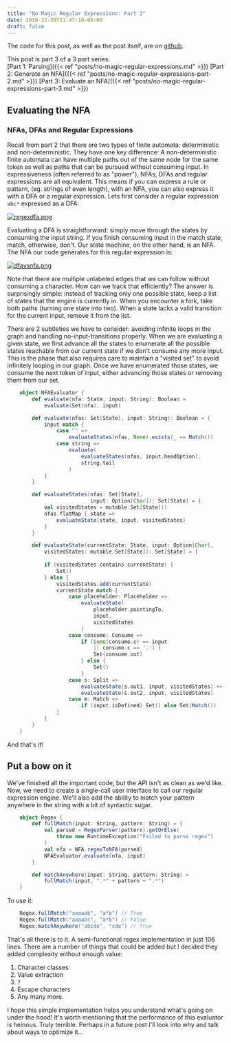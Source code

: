 ```yaml
---
title: "No Magic Regular Expressions: Part 3"
date: 2016-12-30T11:47:18-05:00
draft: false
---
```

The code for this post, as well as the post itself, are on [github](https://github.com/rcoh/toyregex).

This post is part 3 of a 3 part series.  
[Part 1: Parsing]({{< ref "posts/no-magic-regular-expressions.md" >}})
[Part 2: Generate an NFA]({{< ref "posts/no-magic-regular-expressions-part-2.md" >}})
[Part 3: Evaluate an NFA]({{< ref "posts/no-magic-regular-expressions-part-3.md" >}})

## Evaluating the NFA ##
### NFAs, DFAs and Regular Expressions
Recall from part 2 that there are two types of finite automata: deterministic and non-deterministic. They have one key difference: A non-deterministic finite automata can have multiple paths out of the same node for the same token as well as paths that can be pursued without consuming input. In expressiveness (often referred to as "power"), NFAs, DFAs and regular expressions are all equivalent. This means if you can express a rule or pattern, (eg. strings of even length), with an NFA, you can also express it with a DFA or a regular expression. Lets first consider a regular expression `abc*` expressed as a DFA:

[![regexdfa.png](https://svbtleusercontent.com/cthi9nvdpg1p1a_small.png)](https://svbtleusercontent.com/cthi9nvdpg1p1a.png)

Evaluating a DFA is straightforward: simply move through the states by consuming the input string. If you finish consuming input in the match state, match, otherwise, don't. Our state machine, on the other hand, is an NFA. The NFA our code generates for this regular expression is:

[![dfavsnfa.png](https://svbtleusercontent.com/jgl025kfustnta_small.png)](https://svbtleusercontent.com/jgl025kfustnta.png)

Note that there are multiple unlabeled edges that we can follow without consuming a character. How can we track that efficiently? The answer is surprisingly simple: instead of tracking only one possible state, keep a list of states that the engine is currently in. When you encounter a fork, take both paths (turning one state into two). When a state lacks a valid transition for the current input, remove it from the list. 

There are 2 subtleties we have to consider: avoiding infinite loops in the graph and handling no-input-transitions properly. When we are evaluating a given state, we first advance all the states to enumerate all the possible states reachable from our current state if we don't consume any more input. This is the phase that also requires care to maintain a "visited set" to avoid infinitely looping in our graph. Once we have enumerated those states, we consume the next token of input, either advancing those states or removing them from our set.

```scala
    object NFAEvaluator {
        def evaluate(nfa: State, input: String): Boolean = 
            evaluate(Set(nfa), input)

        def evaluate(nfas: Set[State], input: String): Boolean = {
            input match {
                case "" => 
                    evaluateStates(nfas, None).exists(_ == Match())
                case string => 
                    evaluate(
                        evaluateStates(nfas, input.headOption), 
                        string.tail
                    )
            }
        }

        def evaluateStates(nfas: Set[State], 
                           input: Option[Char]): Set[State] = {
            val visitedStates = mutable.Set[State]()
            nfas.flatMap { state => 
                evaluateState(state, input, visitedStates)
            }
        }

        def evaluateState(currentState: State, input: Option[Char],
            visitedStates: mutable.Set[State]): Set[State] = {
            
            if (visitedStates contains currentState) {
                Set()
            } else {
                visitedStates.add(currentState)
                currentState match {
                    case placeholder: Placeholder => 
                        evaluateState(
                            placeholder.pointingTo, 
                            input,
                            visitedStates
                        )
                    case consume: Consume => 
                        if (Some(consume.c) == input 
                            || consume.c == '.') { 
                            Set(consume.out) 
                        } else { 
                            Set()
                        }
                    case s: Split => 
                        evaluateState(s.out1, input, visitedStates) ++ 
                        evaluateState(s.out2, input, visitedStates)
                    case m: Match => 
                        if (input.isDefined) Set() else Set(Match())
                }
            }
        }
    }
```

And that's it!

## Put a bow on it ##

We've finished all the important code, but the API isn't as clean as we'd like. Now, we need to create a single-call user interface to call our regular expression engine. We'll also add the ability to match your pattern anywhere in the string with a bit of syntactic sugar.

```scala
    object Regex {
        def fullMatch(input: String, pattern: String) = {
            val parsed = RegexParser(pattern).getOrElse(
                throw new RuntimeException("Failed to parse regex")
            )
            val nfa = NFA.regexToNFA(parsed)
            NFAEvaluator.evaluate(nfa, input)
        }    

        def matchAnywhere(input: String, pattern: String) = 
            fullMatch(input, ".*" + pattern + ".*")
    }
```

To use it:

```scala
    Regex.fullMatch("aaaaab", "a*b") // True
    Regex.fullMatch("aaaabc", "a*b") // False
    Regex.matchAnywhere("abcde", "cde") // True
```

That's all there is to it. A semi-functional regex implementation in just 106 lines. There are a number of things that could be added but I decided they added complexity without enough value:

1. Character classes
2. Value extraction
3. `?`
4. Escape characters
5. Any many more.

I hope this simple implementation helps you understand what's going on under the hood! It's worth mentioning that the performance of this evaluator is heinous. Truly terrible. Perhaps in a future post I'll look into why and talk about ways to optimize it...

